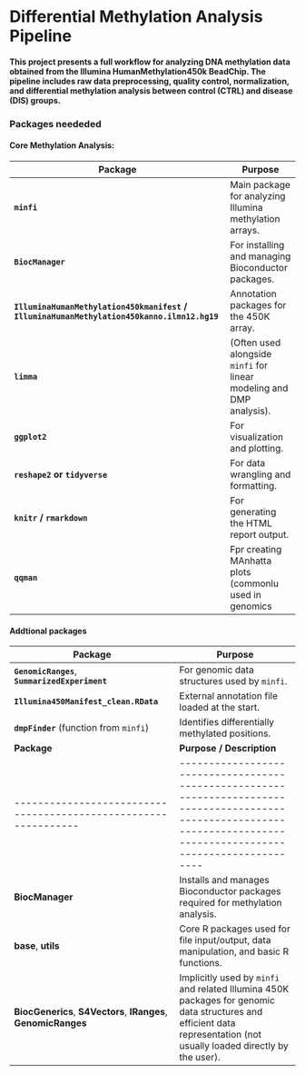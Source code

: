 # Differential Methylation Analysis Pipeline
#### This project presents a full workflow for analyzing DNA methylation data obtained from the Illumina HumanMethylation450k BeadChip. The pipeline includes raw data preprocessing, quality control, normalization, and differential methylation analysis between control (CTRL) and disease (DIS) groups.

### Packages neededed
#### Core Methylation Analysis:
| Package                                                                                     | Purpose                                                              |
| ------------------------------------------------------------------------------------------- | -------------------------------------------------------------------- |
| **`minfi`**                                                                                 | Main package for analyzing Illumina methylation arrays.              |
| **`BiocManager`**                                                                           | For installing and managing Bioconductor packages.                   |
| **`IlluminaHumanMethylation450kmanifest` / `IlluminaHumanMethylation450kanno.ilmn12.hg19`** | Annotation packages for the 450K array.                              |
| **`limma`**                                                                                 | (Often used alongside `minfi` for linear modeling and DMP analysis). |
| **`ggplot2`**                                                                               | For visualization and plotting.                                      |
| **`reshape2` or `tidyverse`**                                                               | For data wrangling and formatting.                                   |
| **`knitr` / `rmarkdown`**                                                                   | For generating the HTML report output.                               |
| **`qqman`**                                                                                 | Fpr creating MAnhatta  plots (commonlu used in genomics              |
#### Addtional packages 
| Package                                         | Purpose                                         |
| ----------------------------------------------- | ----------------------------------------------- |
| **`GenomicRanges`**, **`SummarizedExperiment`** | For genomic data structures used by `minfi`.    |
| **`Illumina450Manifest_clean.RData`**           | External annotation file loaded at the start.   |
| **`dmpFinder`** (function from `minfi`)         | Identifies differentially methylated positions. |
| **Package**                                                     | **Purpose / Description**                                                                                                                                              |
| --------------------------------------------------------------- | ---------------------------------------------------------------------------------------------------------------------------------------------------------------------- |
| **BiocManager**                                                 | Installs and manages Bioconductor packages required for methylation analysis.                                                                                          |
| **base**, **utils**                                             | Core R packages used for file input/output, data manipulation, and basic R functions.                                                                                  |
| **BiocGenerics**, **S4Vectors**, **IRanges**, **GenomicRanges** | Implicitly used by `minfi` and related Illumina 450K packages for genomic data structures and efficient data representation (not usually loaded directly by the user). |
